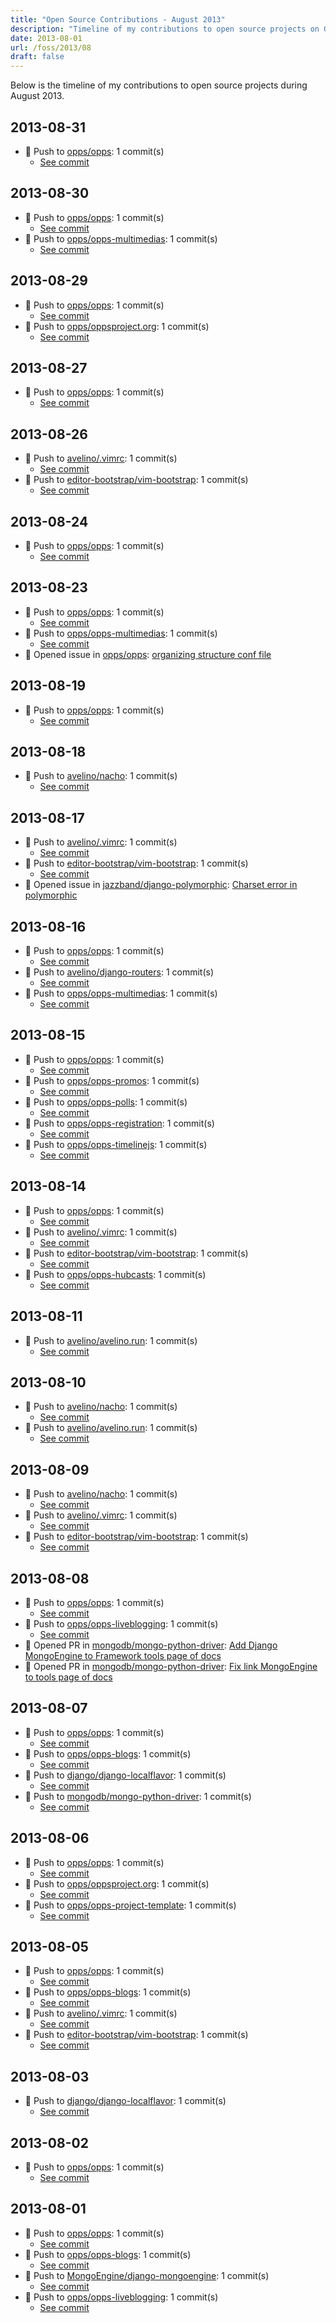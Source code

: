 ```yaml
---
title: "Open Source Contributions - August 2013"
description: "Timeline of my contributions to open source projects on GitHub during August 2013."
date: 2013-08-01
url: /foss/2013/08
draft: false
---
```


Below is the timeline of my contributions to open source projects during August 2013.

## 2013-08-31

- 🔨 Push to [opps/opps](https://github.com/opps/opps): 1 commit(s)
  - [See commit](https://github.com/opps/opps/commits/main/?author=avelino&since=2013-08-31&until=2013-08-31)

## 2013-08-30

- 🔨 Push to [opps/opps](https://github.com/opps/opps): 1 commit(s)
  - [See commit](https://github.com/opps/opps/commits/main/?author=avelino&since=2013-08-30&until=2013-08-30)
- 🔨 Push to [opps/opps-multimedias](https://github.com/opps/opps-multimedias): 1 commit(s)
  - [See commit](https://github.com/opps/opps-multimedias/commits/main/?author=avelino&since=2013-08-30&until=2013-08-30)

## 2013-08-29

- 🔨 Push to [opps/opps](https://github.com/opps/opps): 1 commit(s)
  - [See commit](https://github.com/opps/opps/commits/main/?author=avelino&since=2013-08-29&until=2013-08-29)
- 🔨 Push to [opps/oppsproject.org](https://github.com/opps/oppsproject.org): 1 commit(s)
  - [See commit](https://github.com/opps/oppsproject.org/commits/main/?author=avelino&since=2013-08-29&until=2013-08-29)

## 2013-08-27

- 🔨 Push to [opps/opps](https://github.com/opps/opps): 1 commit(s)
  - [See commit](https://github.com/opps/opps/commits/main/?author=avelino&since=2013-08-27&until=2013-08-27)

## 2013-08-26

- 🔨 Push to [avelino/.vimrc](https://github.com/avelino/.vimrc): 1 commit(s)
  - [See commit](https://github.com/avelino/.vimrc/commits/main/?author=avelino&since=2013-08-26&until=2013-08-26)
- 🔨 Push to [editor-bootstrap/vim-bootstrap](https://github.com/editor-bootstrap/vim-bootstrap): 1 commit(s)
  - [See commit](https://github.com/editor-bootstrap/vim-bootstrap/commits/main/?author=avelino&since=2013-08-26&until=2013-08-26)

## 2013-08-24

- 🔨 Push to [opps/opps](https://github.com/opps/opps): 1 commit(s)
  - [See commit](https://github.com/opps/opps/commits/main/?author=avelino&since=2013-08-24&until=2013-08-24)

## 2013-08-23

- 🔨 Push to [opps/opps](https://github.com/opps/opps): 1 commit(s)
  - [See commit](https://github.com/opps/opps/commits/main/?author=avelino&since=2013-08-23&until=2013-08-23)
- 🔨 Push to [opps/opps-multimedias](https://github.com/opps/opps-multimedias): 1 commit(s)
  - [See commit](https://github.com/opps/opps-multimedias/commits/main/?author=avelino&since=2013-08-23&until=2013-08-23)
- 🐛 Opened issue in [opps/opps](https://github.com/opps/opps): [organizing structure conf file](https://github.com/opps/opps/issues/209)

## 2013-08-19

- 🔨 Push to [opps/opps](https://github.com/opps/opps): 1 commit(s)
  - [See commit](https://github.com/opps/opps/commits/main/?author=avelino&since=2013-08-19&until=2013-08-19)

## 2013-08-18

- 🔨 Push to [avelino/nacho](https://github.com/avelino/nacho): 1 commit(s)
  - [See commit](https://github.com/avelino/nacho/commits/main/?author=avelino&since=2013-08-18&until=2013-08-18)

## 2013-08-17

- 🔨 Push to [avelino/.vimrc](https://github.com/avelino/.vimrc): 1 commit(s)
  - [See commit](https://github.com/avelino/.vimrc/commits/main/?author=avelino&since=2013-08-17&until=2013-08-17)
- 🔨 Push to [editor-bootstrap/vim-bootstrap](https://github.com/editor-bootstrap/vim-bootstrap): 1 commit(s)
  - [See commit](https://github.com/editor-bootstrap/vim-bootstrap/commits/main/?author=avelino&since=2013-08-17&until=2013-08-17)
- 🐛 Opened issue in [jazzband/django-polymorphic](https://github.com/jazzband/django-polymorphic): [Charset error in polymorphic](https://github.com/jazzband/django-polymorphic/issues/54)

## 2013-08-16

- 🔨 Push to [opps/opps](https://github.com/opps/opps): 1 commit(s)
  - [See commit](https://github.com/opps/opps/commits/main/?author=avelino&since=2013-08-16&until=2013-08-16)
- 🔨 Push to [avelino/django-routers](https://github.com/avelino/django-routers): 1 commit(s)
  - [See commit](https://github.com/avelino/django-routers/commits/main/?author=avelino&since=2013-08-16&until=2013-08-16)
- 🔨 Push to [opps/opps-multimedias](https://github.com/opps/opps-multimedias): 1 commit(s)
  - [See commit](https://github.com/opps/opps-multimedias/commits/main/?author=avelino&since=2013-08-16&until=2013-08-16)

## 2013-08-15

- 🔨 Push to [opps/opps](https://github.com/opps/opps): 1 commit(s)
  - [See commit](https://github.com/opps/opps/commits/main/?author=avelino&since=2013-08-15&until=2013-08-15)
- 🔨 Push to [opps/opps-promos](https://github.com/opps/opps-promos): 1 commit(s)
  - [See commit](https://github.com/opps/opps-promos/commits/main/?author=avelino&since=2013-08-15&until=2013-08-15)
- 🔨 Push to [opps/opps-polls](https://github.com/opps/opps-polls): 1 commit(s)
  - [See commit](https://github.com/opps/opps-polls/commits/main/?author=avelino&since=2013-08-15&until=2013-08-15)
- 🔨 Push to [opps/opps-registration](https://github.com/opps/opps-registration): 1 commit(s)
  - [See commit](https://github.com/opps/opps-registration/commits/main/?author=avelino&since=2013-08-15&until=2013-08-15)
- 🔨 Push to [opps/opps-timelinejs](https://github.com/opps/opps-timelinejs): 1 commit(s)
  - [See commit](https://github.com/opps/opps-timelinejs/commits/main/?author=avelino&since=2013-08-15&until=2013-08-15)

## 2013-08-14

- 🔨 Push to [opps/opps](https://github.com/opps/opps): 1 commit(s)
  - [See commit](https://github.com/opps/opps/commits/main/?author=avelino&since=2013-08-14&until=2013-08-14)
- 🔨 Push to [avelino/.vimrc](https://github.com/avelino/.vimrc): 1 commit(s)
  - [See commit](https://github.com/avelino/.vimrc/commits/main/?author=avelino&since=2013-08-14&until=2013-08-14)
- 🔨 Push to [editor-bootstrap/vim-bootstrap](https://github.com/editor-bootstrap/vim-bootstrap): 1 commit(s)
  - [See commit](https://github.com/editor-bootstrap/vim-bootstrap/commits/main/?author=avelino&since=2013-08-14&until=2013-08-14)
- 🔨 Push to [opps/opps-hubcasts](https://github.com/opps/opps-hubcasts): 1 commit(s)
  - [See commit](https://github.com/opps/opps-hubcasts/commits/main/?author=avelino&since=2013-08-14&until=2013-08-14)

## 2013-08-11

- 🔨 Push to [avelino/avelino.run](https://github.com/avelino/avelino.run): 1 commit(s)
  - [See commit](https://github.com/avelino/avelino.run/commits/main/?author=avelino&since=2013-08-11&until=2013-08-11)

## 2013-08-10

- 🔨 Push to [avelino/nacho](https://github.com/avelino/nacho): 1 commit(s)
  - [See commit](https://github.com/avelino/nacho/commits/main/?author=avelino&since=2013-08-10&until=2013-08-10)
- 🔨 Push to [avelino/avelino.run](https://github.com/avelino/avelino.run): 1 commit(s)
  - [See commit](https://github.com/avelino/avelino.run/commits/main/?author=avelino&since=2013-08-10&until=2013-08-10)

## 2013-08-09

- 🔨 Push to [avelino/nacho](https://github.com/avelino/nacho): 1 commit(s)
  - [See commit](https://github.com/avelino/nacho/commits/main/?author=avelino&since=2013-08-09&until=2013-08-09)
- 🔨 Push to [avelino/.vimrc](https://github.com/avelino/.vimrc): 1 commit(s)
  - [See commit](https://github.com/avelino/.vimrc/commits/main/?author=avelino&since=2013-08-09&until=2013-08-09)
- 🔨 Push to [editor-bootstrap/vim-bootstrap](https://github.com/editor-bootstrap/vim-bootstrap): 1 commit(s)
  - [See commit](https://github.com/editor-bootstrap/vim-bootstrap/commits/main/?author=avelino&since=2013-08-09&until=2013-08-09)

## 2013-08-08

- 🔨 Push to [opps/opps](https://github.com/opps/opps): 1 commit(s)
  - [See commit](https://github.com/opps/opps/commits/main/?author=avelino&since=2013-08-08&until=2013-08-08)
- 🔨 Push to [opps/opps-liveblogging](https://github.com/opps/opps-liveblogging): 1 commit(s)
  - [See commit](https://github.com/opps/opps-liveblogging/commits/main/?author=avelino&since=2013-08-08&until=2013-08-08)
- 🔀 Opened PR in [mongodb/mongo-python-driver](https://github.com/mongodb/mongo-python-driver): [Add Django MongoEngine to Framework tools page of docs](https://github.com/mongodb/mongo-python-driver/pull/193)
- 🔀 Opened PR in [mongodb/mongo-python-driver](https://github.com/mongodb/mongo-python-driver): [Fix link MongoEngine to tools page of docs](https://github.com/mongodb/mongo-python-driver/pull/192)

## 2013-08-07

- 🔨 Push to [opps/opps](https://github.com/opps/opps): 1 commit(s)
  - [See commit](https://github.com/opps/opps/commits/main/?author=avelino&since=2013-08-07&until=2013-08-07)
- 🔨 Push to [opps/opps-blogs](https://github.com/opps/opps-blogs): 1 commit(s)
  - [See commit](https://github.com/opps/opps-blogs/commits/main/?author=avelino&since=2013-08-07&until=2013-08-07)
- 🔨 Push to [django/django-localflavor](https://github.com/django/django-localflavor): 1 commit(s)
  - [See commit](https://github.com/django/django-localflavor/commits/main/?author=avelino&since=2013-08-07&until=2013-08-07)
- 🔨 Push to [mongodb/mongo-python-driver](https://github.com/mongodb/mongo-python-driver): 1 commit(s)
  - [See commit](https://github.com/mongodb/mongo-python-driver/commits/main/?author=avelino&since=2013-08-07&until=2013-08-07)

## 2013-08-06

- 🔨 Push to [opps/opps](https://github.com/opps/opps): 1 commit(s)
  - [See commit](https://github.com/opps/opps/commits/main/?author=avelino&since=2013-08-06&until=2013-08-06)
- 🔨 Push to [opps/oppsproject.org](https://github.com/opps/oppsproject.org): 1 commit(s)
  - [See commit](https://github.com/opps/oppsproject.org/commits/main/?author=avelino&since=2013-08-06&until=2013-08-06)
- 🔨 Push to [opps/opps-project-template](https://github.com/opps/opps-project-template): 1 commit(s)
  - [See commit](https://github.com/opps/opps-project-template/commits/main/?author=avelino&since=2013-08-06&until=2013-08-06)

## 2013-08-05

- 🔨 Push to [opps/opps](https://github.com/opps/opps): 1 commit(s)
  - [See commit](https://github.com/opps/opps/commits/main/?author=avelino&since=2013-08-05&until=2013-08-05)
- 🔨 Push to [opps/opps-blogs](https://github.com/opps/opps-blogs): 1 commit(s)
  - [See commit](https://github.com/opps/opps-blogs/commits/main/?author=avelino&since=2013-08-05&until=2013-08-05)
- 🔨 Push to [avelino/.vimrc](https://github.com/avelino/.vimrc): 1 commit(s)
  - [See commit](https://github.com/avelino/.vimrc/commits/main/?author=avelino&since=2013-08-05&until=2013-08-05)
- 🔨 Push to [editor-bootstrap/vim-bootstrap](https://github.com/editor-bootstrap/vim-bootstrap): 1 commit(s)
  - [See commit](https://github.com/editor-bootstrap/vim-bootstrap/commits/main/?author=avelino&since=2013-08-05&until=2013-08-05)

## 2013-08-03

- 🔨 Push to [django/django-localflavor](https://github.com/django/django-localflavor): 1 commit(s)
  - [See commit](https://github.com/django/django-localflavor/commits/main/?author=avelino&since=2013-08-03&until=2013-08-03)

## 2013-08-02

- 🔨 Push to [opps/opps](https://github.com/opps/opps): 1 commit(s)
  - [See commit](https://github.com/opps/opps/commits/main/?author=avelino&since=2013-08-02&until=2013-08-02)

## 2013-08-01

- 🔨 Push to [opps/opps](https://github.com/opps/opps): 1 commit(s)
  - [See commit](https://github.com/opps/opps/commits/main/?author=avelino&since=2013-08-01&until=2013-08-01)
- 🔨 Push to [opps/opps-blogs](https://github.com/opps/opps-blogs): 1 commit(s)
  - [See commit](https://github.com/opps/opps-blogs/commits/main/?author=avelino&since=2013-08-01&until=2013-08-01)
- 🔨 Push to [MongoEngine/django-mongoengine](https://github.com/MongoEngine/django-mongoengine): 1 commit(s)
  - [See commit](https://github.com/MongoEngine/django-mongoengine/commits/main/?author=avelino&since=2013-08-01&until=2013-08-01)
- 🔨 Push to [opps/opps-liveblogging](https://github.com/opps/opps-liveblogging): 1 commit(s)
  - [See commit](https://github.com/opps/opps-liveblogging/commits/main/?author=avelino&since=2013-08-01&until=2013-08-01)

